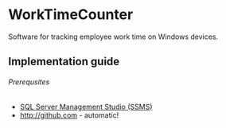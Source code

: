 # WorkTimeCounter
Software for tracking employee work time on Windows devices.

## Implementation guide

###### Prerequsites
* [SQL Server Management Studio (SSMS)](https://docs.microsoft.com/en-us/sql/ssms/download-sql-server-management-studio-ssms?view=sql-server-2017)
* http://github.com - automatic!
